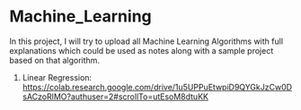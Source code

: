 # Machine_Learning
In this project, I will try to upload all Machine Learning Algorithms with full explanations which could be used as notes along with a sample project based on that algorithm.

1. Linear Regression: https://colab.research.google.com/drive/1u5UPPuEtwpiD9QYGkJzCw0DsACzoRlMO?authuser=2#scrollTo=utEsoM8dtuKK 
